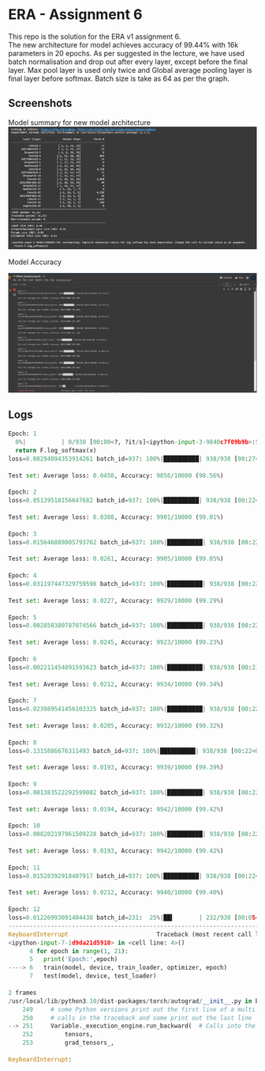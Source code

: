 
# ERA - Assignment 6

This repo is the solution for the ERA v1 assignment 6.   
The new architecture for model achieves accuracy of 99.44% with 16k parameters in 20 epochs. As per suggested in the lecture, we have used batch normalisation and drop out after every layer,
except before the final layer. Max pool layer is used only twice and Global average pooling layer is final layer before softmax. Batch size is take as 64 as per the graph.



## Screenshots

Model summary for new model architecture
![Model Summary Screenshot](imgs/architecture.PNG)


Model Accuracy

![Model Accuracy](imgs/accuracy.PNG)

## Logs

```python
Epoch: 1
  0%|          | 0/938 [00:00<?, ?it/s]<ipython-input-3-9840c7f09b9b>:50: UserWarning: Implicit dimension choice for log_softmax has been deprecated. Change the call to include dim=X as an argument.
  return F.log_softmax(x)
loss=0.08294094353914261 batch_id=937: 100%|██████████| 938/938 [00:27<00:00, 34.51it/s]

Test set: Average loss: 0.0450, Accuracy: 9856/10000 (98.56%)

Epoch: 2
loss=0.05139518156647682 batch_id=937: 100%|██████████| 938/938 [00:22<00:00, 42.39it/s]

Test set: Average loss: 0.0308, Accuracy: 9901/10000 (99.01%)

Epoch: 3
loss=0.015646889805793762 batch_id=937: 100%|██████████| 938/938 [00:22<00:00, 41.09it/s]

Test set: Average loss: 0.0261, Accuracy: 9905/10000 (99.05%)

Epoch: 4
loss=0.031197447329759598 batch_id=937: 100%|██████████| 938/938 [00:22<00:00, 42.35it/s]

Test set: Average loss: 0.0227, Accuracy: 9929/10000 (99.29%)

Epoch: 5
loss=0.002858380787074566 batch_id=937: 100%|██████████| 938/938 [00:22<00:00, 42.21it/s]

Test set: Average loss: 0.0245, Accuracy: 9923/10000 (99.23%)

Epoch: 6
loss=0.002211454091593623 batch_id=937: 100%|██████████| 938/938 [00:21<00:00, 42.92it/s]

Test set: Average loss: 0.0212, Accuracy: 9934/10000 (99.34%)

Epoch: 7
loss=0.023989541456103325 batch_id=937: 100%|██████████| 938/938 [00:22<00:00, 42.46it/s]

Test set: Average loss: 0.0205, Accuracy: 9932/10000 (99.32%)

Epoch: 8
loss=0.1315886676311493 batch_id=937: 100%|██████████| 938/938 [00:22<00:00, 42.59it/s]

Test set: Average loss: 0.0193, Accuracy: 9939/10000 (99.39%)

Epoch: 9
loss=0.001383522292599082 batch_id=937: 100%|██████████| 938/938 [00:22<00:00, 42.00it/s]

Test set: Average loss: 0.0194, Accuracy: 9942/10000 (99.42%)

Epoch: 10
loss=0.008202197961509228 batch_id=937: 100%|██████████| 938/938 [00:22<00:00, 42.38it/s]

Test set: Average loss: 0.0193, Accuracy: 9942/10000 (99.42%)

Epoch: 11
loss=0.01528392918407917 batch_id=937: 100%|██████████| 938/938 [00:22<00:00, 41.84it/s]

Test set: Average loss: 0.0212, Accuracy: 9940/10000 (99.40%)

Epoch: 12
loss=0.01226993091404438 batch_id=231:  25%|██▍       | 232/938 [00:05<00:16, 44.02it/s]
---------------------------------------------------------------------------
KeyboardInterrupt                         Traceback (most recent call last)
<ipython-input-7-1d9da21d5910> in <cell line: 4>()
      4 for epoch in range(1, 21):
      5   print('Epoch:',epoch)
----> 6   train(model, device, train_loader, optimizer, epoch)
      7   test(model, device, test_loader)

2 frames
/usr/local/lib/python3.10/dist-packages/torch/autograd/__init__.py in backward(tensors, grad_tensors, retain_graph, create_graph, grad_variables, inputs)
    249     # some Python versions print out the first line of a multi-line function
    250     # calls in the traceback and some print out the last line
--> 251     Variable._execution_engine.run_backward(  # Calls into the C++ engine to run the backward pass
    252         tensors,
    253         grad_tensors_,

KeyboardInterrupt: 


```

